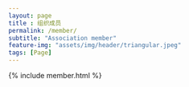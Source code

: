 ```yaml
--- 
layout: page
title : 组织成员
permalink: /member/
subtitle: "Association member"
feature-img: "assets/img/header/triangular.jpeg"
tags: [Page]
---
```


{% include member.html %}
